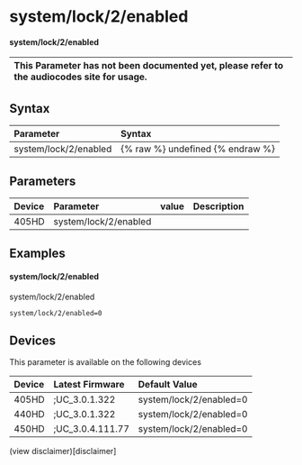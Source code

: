 ﻿---
description: system/lock/2/enabled
search:
    keywords: ['system','lock','2','enabled']
---

# system/lock/2/enabled

#### system/lock/2/enabled


| This Parameter has not been documented yet, please refer to the audiocodes site for usage.  |
| :--- |

## Syntax
| Parameter | Syntax |
| :--- | :--- |
|system/lock/2/enabled | {% raw %} undefined {% endraw %} |

## Parameters
|Device|Parameter|value|Description|
|:---|:---|:---|:---|
| 405HD | system/lock/2/enabled |  |  |

## Examples
#### system/lock/2/enabled

system/lock/2/enabled

```
system/lock/2/enabled=0
```

## Devices
This parameter is available on the following devices

| Device | Latest Firmware | Default Value |
|:---|:---|:---|
| 405HD | ;UC_3.0.1.322 | system/lock/2/enabled=0 
| 440HD | ;UC_3.0.1.322 | system/lock/2/enabled=0 
| 450HD | ;UC_3.0.4.111.77 | system/lock/2/enabled=0 

(view disclaimer)[disclaimer]
